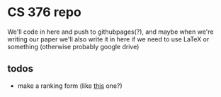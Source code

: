 # CS 376 repo

We'll code in here and push to githubpages(?), and maybe when we're writing 
our paper we'll also write it in here if we need to use LaTeX or something 
(otherwise probably google drive)

## todos
- make a ranking form (like [this][rank example] one?)

[rank example]: http://www.pollandmatch.com/chooser?pollownerid=5791446376382464&pollid=5629499534213120
